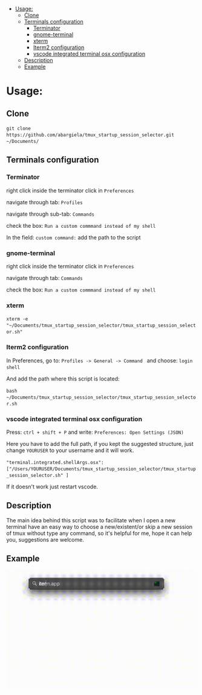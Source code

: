 - [Usage:](#usage)
  - [Clone](#clone)
  - [Terminals configuration](#terminals-configuration)
    - [Terminator](#terminator)
    - [gnome-terminal](#gnome-terminal)
    - [xterm](#xterm)
    - [Iterm2 configuration](#iterm2-configuration)
    - [vscode integrated terminal osx configuration](#vscode-integrated-terminal-osx-configuration)
  - [Description](#description)
  - [Example](#example)



# Usage: 

## Clone
`git clone https://github.com/abargiela/tmux_startup_session_selector.git ~/Documents/`


## Terminals configuration

### Terminator 

right click inside the terminator click in `Preferences`

navigate through tab: `Profiles`

navigate through sub-tab: `Commands`

check the box: `Run a custom commmand instead of my shell`

In the field: `custom command:` add the path to the script  

### gnome-terminal 
right click inside the terminator click in `Preferences`

navigate through tab: `Commands`

check the box: `Run a custom commmand instead of my shell`

### xterm 

`xterm -e "~/Documents/tmux_startup_session_selector/tmux_startup_session_selector.sh"`

### Iterm2 configuration

In Preferences, go to: `Profiles -> General -> Command ` and choose: `login shell`

And add the path where this script is located: 

`bash ~/Documents/tmux_startup_session_selector/tmux_startup_session_selector.sh`

### vscode integrated terminal osx configuration

Press: `ctrl + shift + P` and write: `Preferences: Open Settings (JSON)` 

Here you have to add the full path, if you kept the suggested structure, just change `YOURUSER` to your username and it will work.

`"terminal.integrated.shellArgs.osx": ["/Users/YOURUSER/Documents/tmux_startup_session_selector/tmux_startup_session_selector.sh" ]`

If it doesn't work just restart vscode.


## Description

The main idea behind this script was to facilitate when I open a new terminal have an easy way to choose a new/existent/or skip a new session of tmux without type any command, so it's helpful for me, hope it can help you, suggestions are welcome.


## Example
![Alt Text](./iterm.gif)
